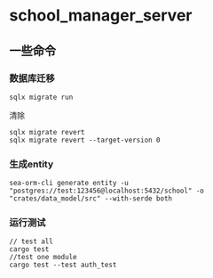 # school_manager_server


## 一些命令

### 数据库迁移
```bash
sqlx migrate run
```

清除
```
sqlx migrate revert 
sqlx migrate revert --target-version 0

```


### 生成entity
```
sea-orm-cli generate entity -u "postgres://test:123456@localhost:5432/school" -o "crates/data_model/src" --with-serde both
```

### 运行测试
```
// test all
cargo test 
//test one module
cargo test --test auth_test 
```